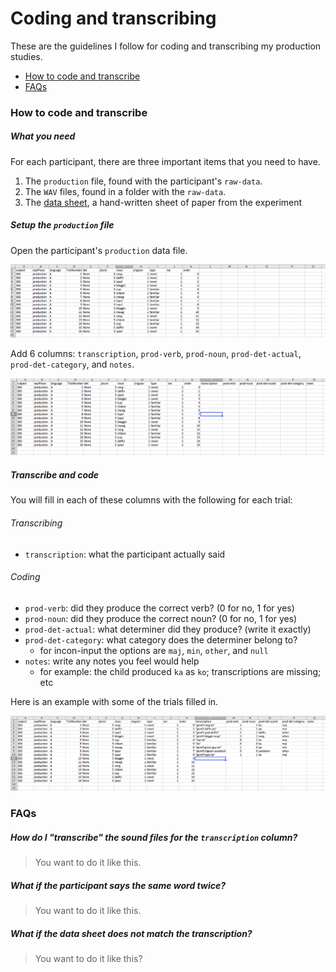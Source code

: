 
# Coding and transcribing
These are the guidelines I follow for coding and transcribing my production studies.  

- [How to code and transcribe](#how-to-code-and-transcribe)
- [FAQs](#faqs)

### How to code and transcribe
##### What you need
For each participant, there are three important items that you need to have.

1. The `production` file, found with the participant's `raw-data`.
2. The `WAV` files, found in a folder with the `raw-data`.
3. The [data sheet](https://www.dropbox.com/s/26b0jsjogheey0a/0102-inconinput-1day-pluralmorph-6733-data-sheet.docx?dl=0), a hand-written sheet of paper from the experiment

##### Setup the `production` file
Open the participant's `production` data file.

![](../static/images/transcribe-start.png)

Add 6 columns: `transcription`, `prod-verb`, `prod-noun`, `prod-det-actual`, `prod-det-category`, and `notes`.

![](../static/images/transcribe-add.png)

##### Transcribe and code
You will fill in each of these columns with the following for each trial:

###### Transcribing
- `transcription`: what the participant actually said

###### Coding
- `prod-verb`: did they produce the correct verb? (0 for no, 1 for yes)
- `prod-noun`: did they produce the correct noun? (0 for no, 1 for yes)
- `prod-det-actual`: what determiner did they produce? (write it exactly)
- `prod-det-category`: what category does the determiner belong to?
  - for incon-input the options are `maj`, `min`, `other`, and `null`
- `notes`: write any notes you feel would help
  - for example: the child produced `ka` as `ko`; transcriptions are missing; etc

Here is an example with some of the trials filled in.

![](../static/images/transcribe-filled-out.png)

### FAQs

##### How do I "transcribe" the sound files for the `transcription` column?

> You want to do it like this.

##### What if the participant says the same word twice? 

> You want to do it like this.

##### What if the data sheet does not match the transcription?

> You want to do it like this?











